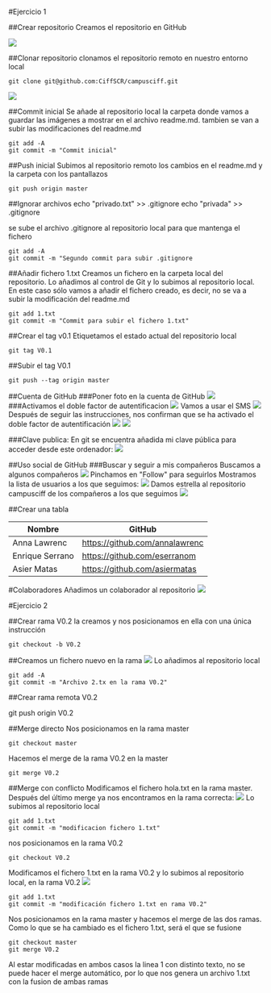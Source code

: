 #Ejercicio 1

##Crear repositorio
Creamos el repositorio en GitHub

![](imagenes%20git/creacionRepositorio.png)

##Clonar repositorio
clonamos el repositorio remoto en nuestro entorno local

    git clone git@github.com:CiffSCR/campusciff.git 

![](imagenes%20git/clonacionRepositorio.png)

##Commit inicial
Se añade al repositorio local la carpeta donde vamos a guardar las imágenes a
mostrar en el archivo readme.md. tambien se van a subir las modificaciones del
readme.md

    git add -A
    git commit -m "Commit inicial"

##Push inicial
Subimos al repositorio remoto los cambios en el readme.md y la carpeta con los pantallazos

    git push origin master

##Ignorar archivos
    echo "privado.txt" >> .gitignore
    echo "privada" >> .gitignore

se sube el archivo .gitignore al repositorio local para que mantenga el fichero

    git add -A
    git commit -m "Segundo commit para subir .gitignore
   
##Añadir fichero 1.txt
Creamos un fichero en la carpeta local del repositorio. Lo añadimos al control de Git y lo subimos al repositorio local.  En este caso sólo vamos a añadir el fichero creado, es decir, no se va a subir la modificación del readme.md

    git add 1.txt
    git commit -m "Commit para subir el fichero 1.txt"

##Crear el tag v0.1
Etiquetamos el estado actual del repositorio local
    
    git tag V0.1

##Subir el tag V0.1

    git push --tag origin master

##Cuenta de GitHub
###Poner foto en la cuenta de GitHub
![](imagenes%20git/FotoPerfil.png)
###Activamos el doble factor de autentificacion
![](imagenes%20git/DobleFactorOFF.png)
Vamos a usar el SMS
![](imagenes%20git/UsarSMS.png)
Después de seguir las instrucciones, nos confirman que se ha activado el doble factor de autentificación
![](imagenes%20git/ConfAct.png)
![](imagenes%20git/DobleFactorON.png)

###Clave publica:
En git se encuentra añadida mi clave pública para acceder desde este ordenador:
![](imagenes%20git/PublicKey.png)

##Uso social de GitHub
###Buscar y seguir a mis compañeros
Buscamos a algunos compañeros
![](imagenes%20git/BuscarUser.png)
Pinchamos en "Follow" para seguirlos
Mostramos la lista de usuarios a los que seguimos:
![](imagenes%20git/Followed.png)
Damos estrella al repositorio campusciff de los compañeros a los que seguimos
![](imagenes%20git/Star.png)

##Crear una tabla

| Nombre    | GitHub   |
| --------- |--------- |
| Anna Lawrenc | <https://github.com/annalawrenc> |
| Enrique Serrano | <https://github.com/eserranom> |
| Asier Matas | <https://github.com/asiermatas> |

#Colaboradores
Añadimos un colaborador al repositorio
![](imagenes%20git/AddColaborador.png)


#Ejercicio 2

##Crear rama V0.2
la creamos y nos posicionamos en ella con una única instrucción

    git checkout -b V0.2

##Creamos un fichero nuevo en la rama
![](imagenes%20git/ficheroNuevo_V02.png)
Lo añadimos al repositorio local

    git add -A
    git commit -m "Archivo 2.tx en la rama V0.2"
    

##Crear rama remota V0.2

git push origin V0.2

##Merge directo
Nos posicionamos en la rama master

    git checkout master
    
Hacemos el merge de la rama V0.2 en la master

    git merge V0.2
    
##Merge con conflicto
Modificamos el fichero hola.txt en la rama master. Después del último merge ya nos encontramos en la rama correcta:
![](imagenes%20git/Hola.png)
Lo subimos al repositorio local

    git add 1.txt
    git commit -m "modificacion fichero 1.txt"
    
nos posicionamos en la rama V0.2

    git checkout V0.2
    
Modificamos el fichero 1.txt en la rama V0.2 y lo subimos al repositorio local, en la rama V0.2
![](imagenes%20git/Adios.png)
    
    git add 1.txt
    git commit -m "modificación fichero 1.txt en rama V0.2"
    
Nos posicionamos en la rama master y hacemos el merge de las dos ramas. Como lo que se ha cambiado es el fichero 1.txt, será el que se fusione

    git checkout master
    git merge V0.2
Al estar modificadas en ambos casos la linea 1 con distinto texto, no se  puede hacer el merge automático, por lo que nos genera un archivo 1.txt con la fusion de ambas ramas